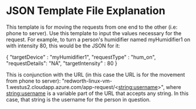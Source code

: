 <h1>JSON Template File Explanation</h1>

This template is for moving the requests from one end to the other (i.e: phone to server). Use this template to input the values necessary for the request. For example, to turn a person's humidifier named myHumidifier1 on with intensity 80, this would be the JSON for it:

{
    "targetDevice" : "myHumidifier1",
    "requestType" : "hum_on",
    "requestDetails": "NA",
    "targetIntensity" : 80
}

This is conjunction with the URL (in this case the URL is for the movement from phone to server): "redworth-linux-vm-1.westus2.cloudapp.azure.com/app-request/<<string:username>>", where <string:username> is a variable part of the URL that accepts any string. In this case, that string is the username for the person in question.
